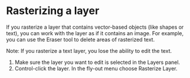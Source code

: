# Rasterizing a layer

If you rasterize a layer that contains vector-based objects (like shapes or text), you can work with the layer as if it contains an image. For example, you can use the Eraser tool to delete areas of rasterized text.

Note: If you rasterize a text layer, you lose the ability to edit the text.

1. Make sure the layer you want to edit is selected in the Layers panel.
2. Control-click the layer. In the fly-out menu choose Rasterize Layer.


